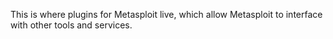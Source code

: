 This is where plugins for Metasploit live, which allow Metasploit to interface with other tools and services.